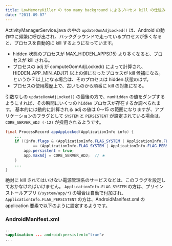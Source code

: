 ```yaml
---
title: LowMemoryKiller の too many background によるプロセス kill の仕組み
date: "2011-09-07"
---
```


ActivityManagerService.java の中の `updateOomAdjLocked()` は、Android の動作中に頻繁に呼び出され、バックグラウンドで走っているプロセスが多くなると、プロセスを自動的に kill するようになっています。

- hidden 状態のプロセスが MAX_HIDDEN_APPS(15) より多くなると、プロセスが kill される。
- プロセスの adj が computeOomAdjLocked() によって計算され、HIDDEN_APP_MIN_ADJ(7) 以上の値になったプロセスが kill 候補になる。というか 7 以上になる場合は、そのプロセスは hidden 状態のはず。
- プロセスの使用履歴上で、古いものから順番に kill の対象になる。

引数なしの `updateOomAdjLocked()` の最後の方で、`numHidden` の値をダンプするようにすれば、その瞬間にいくつの `hidden` プロセスが存在するか調べられます。
基本的には動的に計算される adj の値は 0～15 の範囲になりますが、アプリケーションのフラグとして `SYSTEM` と `PERSISTENT` が設定されている場合は、`CORE_SERVER_ADJ (-12)` が採用されるようです。

```java
final ProcessRecord appAppLocked(ApplicationInfo info) {
    ...
    if ((info.flags & (ApplicationInfo.FLAG_SYSTEM | ApplicationInfo.FLAG_PERSISTENT))
            == (ApplicationInfo.FLAG_SYSTEM | ApplicationInfo.FLAG_PERSISTENT)) {
        app.persistent = true;
        app.maxAdj = CORE_SERVER_ADJ;  // ★
    }
    ...
}
```

絶対に kill されてはいけない電源管理系のサービスなどは、このフラグを設定しておかなければいけません。
`ApplicationInfo.FLAG_SYSTEM` の方は、プリインストールアプリ (`/system/app/*`) の場合は自動で付加され、`ApplicationInfo.FLAG_PERSISTENT` の方は、AndroidManifest.xml の application 要素で以下のように設定するようです。

### AndroidManifest.xml

```xml
...
<application ... android:persistent="true">
...
```


